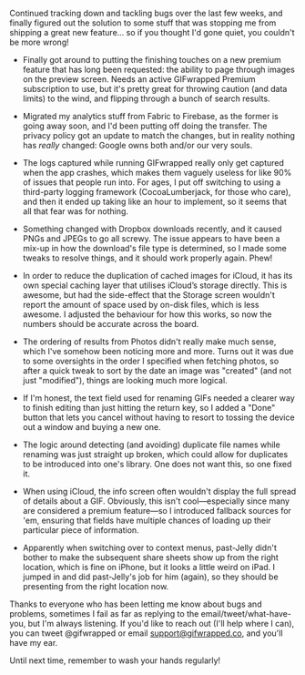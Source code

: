 Continued tracking down and tackling bugs over the last few weeks, and finally figured out the solution to some stuff that was stopping me from shipping a great new feature… so if you thought I'd gone quiet, you couldn't be more wrong!

- Finally got around to putting the finishing touches on a new premium feature that has long been requested: the ability to page through images on the preview screen. Needs an active GIFwrapped Premium subscription to use, but it's pretty great for throwing caution (and data limits) to the wind, and flipping through a bunch of search results.

- Migrated my analytics stuff from Fabric to Firebase, as the former is going away soon, and I'd been putting off doing the transfer. The privacy policy got an update to match the changes, but in reality nothing has _really_ changed: Google owns both and/or our very souls.

- The logs captured while running GIFwrapped really only get captured when the app crashes, which makes them vaguely useless for like 90% of issues that people run into. For ages, I put off switching to using a third-party logging framework (CocoaLumberjack, for those who care), and then it ended up taking like an hour to implement, so it seems that all that fear was for nothing.

- Something changed with Dropbox downloads recently, and it caused PNGs and JPEGs to go all screwy. The issue appears to have been a mix-up in how the download's file type is determined, so I made some tweaks to resolve things, and it should work properly again. Phew!

- In order to reduce the duplication of cached images for iCloud, it has its own special caching layer that utilises iCloud’s storage directly. This is awesome, but had the side-effect that the Storage screen wouldn't report the amount of space used by on-disk files, which is less awesome. I adjusted the behaviour for how this works, so now the numbers should be accurate across the board.

- The ordering of results from Photos didn't really make much sense, which I've somehow been noticing more and more. Turns out it was due to some oversights in the order I specified when fetching photos, so after a quick tweak to sort by the date an image was "created" (and not just "modified"), things are looking much more logical.

- If I'm honest, the text field used for renaming GIFs needed a clearer way to finish editing than just hitting the return key, so I added a "Done" button that lets you cancel without having to resort to tossing the device out a window and buying a new one.

- The logic around detecting (and avoiding) duplicate file names while renaming was just straight up broken, which could allow for duplicates to be introduced into one's library. One does not want this, so one fixed it.

- When using iCloud, the info screen often wouldn't display the full spread of details about a GIF. Obviously, this isn't cool—especially since many are considered a premium feature—so I introduced fallback sources for 'em, ensuring that fields have multiple chances of loading up their particular piece of information.

- Apparently when switching over to context menus, past-Jelly didn't bother to make the subsequent share sheets show up from the right location, which is fine on iPhone, but it looks a little weird on iPad. I jumped in and did past-Jelly's job for him (again), so they should be presenting from the right location now.

Thanks to everyone who has been letting me know about bugs and problems, sometimes I fail as far as replying to the email/tweet/what-have-you, but I'm always listening. If you'd like to reach out (I'll help where I can), you can tweet @gifwrapped or email support@gifwrapped.co, and you'll have my ear.

Until next time, remember to wash your hands regularly!